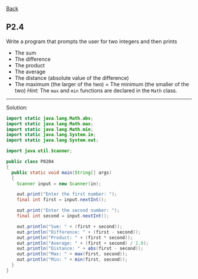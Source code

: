 [Back](../README.md)

## P2.4

Write a program that prompts the user for two integers and then prints
- The sum
- The difference
- The product
- The average
- The distance (absolute value of the difference)
- The maximum (the larger of the two)
= The minimum (the smaller of the two)
_Hint:_ The `max` and `min` functions are declared in the `Math` class.

---

Solution:

```java
import static java.lang.Math.abs;
import static java.lang.Math.max;
import static java.lang.Math.min;
import static java.lang.System.in;
import static java.lang.System.out;

import java.util.Scanner;

public class P0204 
{
  public static void main(String[] args) 
  {
    Scanner input = new Scanner(in);

    out.print("Enter the first number: ");
    final int first = input.nextInt();

    out.print("Enter the second number: ");
    final int second = input.nextInt();

    out.println("Sum: " + (first + second));
    out.println("Difference: " + (first - second));
    out.println("Product: " + (first * second));
    out.println("Average: " + (first + second) / 2.0);
    out.println("Distance: " + abs(first - second));
    out.println("Max: " + max(first, second));
    out.println("Min: " + min(first, second));
  }
}
```